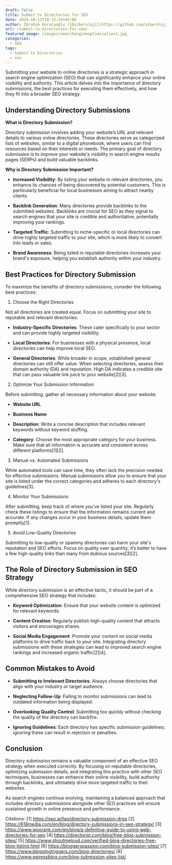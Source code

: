 ```yaml
---
draft: false
title: Submit to Directories for SEO
date: 2024-10-12T19:23:33+03:00
author: İbrahim Korucuoğlu ([@siberoloji](https://github.com/siberoloji))
url: /submit-to-directories-for-seo/
featured_image: /images/searchengineoptimization1.jpg
categories:
  - SEO
tags:
  - Submit to Directories
  - seo
---
```

Submitting your website to online directories is a strategic approach in search engine optimization (SEO) that can significantly enhance your online visibility and authority. This article delves into the importance of directory submissions, the best practices for executing them effectively, and how they fit into a broader SEO strategy.

## Understanding Directory Submissions

**What is Directory Submission?**

Directory submission involves adding your website’s URL and relevant details to various online directories. These directories serve as categorized lists of websites, similar to a digital phonebook, where users can find resources based on their interests or needs. The primary goal of directory submission is to improve your website's visibility in search engine results pages (SERPs) and build valuable backlinks.

**Why is Directory Submission Important?**
* **Increased Visibility**: By listing your website in relevant directories, you enhance its chances of being discovered by potential customers. This is particularly beneficial for local businesses aiming to attract nearby clients.

* **Backlink Generation**: Many directories provide backlinks to the submitted websites. Backlinks are crucial for SEO as they signal to search engines that your site is credible and authoritative, potentially improving your rankings.

* **Targeted Traffic**: Submitting to niche-specific or local directories can drive highly targeted traffic to your site, which is more likely to convert into leads or sales.

* **Brand Awareness**: Being listed in reputable directories increases your brand's exposure, helping you establish authority within your industry.
## Best Practices for Directory Submission

To maximize the benefits of directory submissions, consider the following best practices:

1. Choose the Right Directories

Not all directories are created equal. Focus on submitting your site to reputable and relevant directories:
* **Industry-Specific Directories**: These cater specifically to your sector and can provide highly targeted visibility.

* **Local Directories**: For businesses with a physical presence, local directories can help improve local SEO.

* **General Directories**: While broader in scope, established general directories can still offer value.
When selecting directories, assess their domain authority (DA) and reputation. High DA indicates a credible site that can pass valuable link juice to your website[2][3].

2. Optimize Your Submission Information

Before submitting, gather all necessary information about your website:
* **Website URL**

* **Business Name**

* **Description**: Write a concise description that includes relevant keywords without keyword stuffing.

* **Category**: Choose the most appropriate category for your business.
Make sure that all information is accurate and consistent across different platforms[1][2].

3. Manual vs. Automated Submissions

While automated tools can save time, they often lack the precision needed for effective submissions. Manual submissions allow you to ensure that your site is listed under the correct categories and adheres to each directory's guidelines[3].

4. Monitor Your Submissions

After submitting, keep track of where you've listed your site. Regularly check these listings to ensure that the information remains current and accurate. If any changes occur in your business details, update them promptly[1].

5. Avoid Low-Quality Directories

Submitting to low-quality or spammy directories can harm your site's reputation and SEO efforts. Focus on quality over quantity; it’s better to have a few high-quality links than many from dubious sources[3][2].

## The Role of Directory Submission in SEO Strategy

While directory submission is an effective tactic, it should be part of a comprehensive SEO strategy that includes:
* **Keyword Optimization**: Ensure that your website content is optimized for relevant keywords.

* **Content Creation**: Regularly publish high-quality content that attracts visitors and encourages shares.

* **Social Media Engagement**: Promote your content on social media platforms to drive traffic back to your site.
Integrating directory submissions with these strategies can lead to improved search engine rankings and increased organic traffic[2][4].

## Common Mistakes to Avoid
* **Submitting to Irrelevant Directories**: Always choose directories that align with your industry or target audience.

* **Neglecting Follow-Up**: Failing to monitor submissions can lead to outdated information being displayed.

* **Overlooking Quality Control**: Submitting too quickly without checking the quality of the directory can backfire.

* **Ignoring Guidelines**: Each directory has specific submission guidelines; ignoring these can result in rejection or penalties.
## Conclusion

Directory submission remains a valuable component of an effective SEO strategy when executed correctly. By focusing on reputable directories, optimizing submission details, and integrating this practice with other SEO techniques, businesses can enhance their online visibility, build authority through backlinks, and ultimately drive more targeted traffic to their websites.

As search engines continue evolving, maintaining a balanced approach that includes directory submissions alongside other SEO practices will ensure sustained growth in online presence and performance.

Citations: [1] https://seo.ai/faq/directory-submission-drps [2] https://618media.com/en/blog/directory-submissions-in-seo-strategy/ [3] https://www.woorank.com/en/blog/a-definitive-guide-to-using-web-directories-for-seo [4] https://directorist.com/blog/free-blog-submission-sites/ [5] https://www.shoutmeloud.com/verified-blog-directories-free-blog-listing.html [6] https://bloggerspassion.com/blog-submission-sites/ [7] https://www.bloggingtriggers.com/blog-directories/ [8] https://www.wpressblog.com/blog-submission-sites-list/
